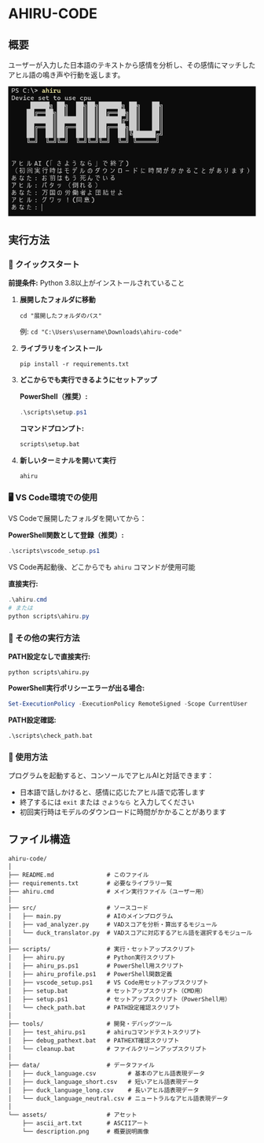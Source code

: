 # AHIRU-CODE

## 概要

ユーザーが入力した日本語のテキストから感情を分析し、その感情にマッチしたアヒル語の鳴き声や行動を返します。

![AHIRU-CODE概要](assets/description.png)

## 実行方法

### 🚀 クイックスタート

**前提条件:** Python 3.8以上がインストールされていること

1. **展開したフォルダに移動**

   ```shell
   cd "展開したフォルダのパス"
   ```

   例: `cd "C:\Users\username\Downloads\ahiru-code"`

2. **ライブラリをインストール**

   ```shell
   pip install -r requirements.txt
   ```

3. **どこからでも実行できるようにセットアップ**

   **PowerShell（推奨）:**

   ```powershell
   .\scripts\setup.ps1
   ```

   **コマンドプロンプト:**

   ```cmd
   scripts\setup.bat
   ```

4. **新しいターミナルを開いて実行**

   ```shell
   ahiru
   ```

### 🖥️ VS Code環境での使用

VS Codeで展開したフォルダを開いてから：

**PowerShell関数として登録（推奨）:**

```powershell
.\scripts\vscode_setup.ps1
```

VS Code再起動後、どこからでも `ahiru` コマンドが使用可能

**直接実行:**

```powershell
.\ahiru.cmd
# または
python scripts\ahiru.py
```

### 🔧 その他の実行方法

**PATH設定なしで直接実行:**

```shell
python scripts\ahiru.py
```

**PowerShell実行ポリシーエラーが出る場合:**

```powershell
Set-ExecutionPolicy -ExecutionPolicy RemoteSigned -Scope CurrentUser
```

**PATH設定確認:**

```shell
.\scripts\check_path.bat
```

### 💬 使用方法

プログラムを起動すると、コンソールでアヒルAIと対話できます：

- 日本語で話しかけると、感情に応じたアヒル語で応答します
- 終了するには `exit` または `さようなら` と入力してください
- 初回実行時はモデルのダウンロードに時間がかかることがあります

## ファイル構造

```text
ahiru-code/
│
├── README.md               # このファイル
├── requirements.txt        # 必要なライブラリ一覧
├── ahiru.cmd               # メイン実行ファイル（ユーザー用）
│
├── src/                    # ソースコード
│   ├── main.py             # AIのメインプログラム
│   ├── vad_analyzer.py     # VADスコアを分析・算出するモジュール
│   └── duck_translator.py  # VADスコアに対応するアヒル語を選択するモジュール
│
├── scripts/                # 実行・セットアップスクリプト
│   ├── ahiru.py            # Python実行スクリプト
│   ├── ahiru_ps.ps1        # PowerShell用スクリプト
│   ├── ahiru_profile.ps1   # PowerShell関数定義
│   ├── vscode_setup.ps1    # VS Code用セットアップスクリプト
│   ├── setup.bat           # セットアップスクリプト（CMD用）
│   ├── setup.ps1           # セットアップスクリプト（PowerShell用）
│   └── check_path.bat      # PATH設定確認スクリプト
│
├── tools/                  # 開発・デバッグツール
│   ├── test_ahiru.ps1      # ahiruコマンドテストスクリプト
│   ├── debug_pathext.bat   # PATHEXT確認スクリプト
│   └── cleanup.bat         # ファイルクリーンアップスクリプト
│
├── data/                   # データファイル
│   ├── duck_language.csv         # 基本のアヒル語表現データ
│   ├── duck_language_short.csv   # 短いアヒル語表現データ
│   ├── duck_language_long.csv    # 長いアヒル語表現データ
│   └── duck_language_neutral.csv # ニュートラルなアヒル語表現データ
│
└── assets/                 # アセット
    ├── ascii_art.txt       # ASCIIアート
    └── description.png     # 概要説明画像
```
